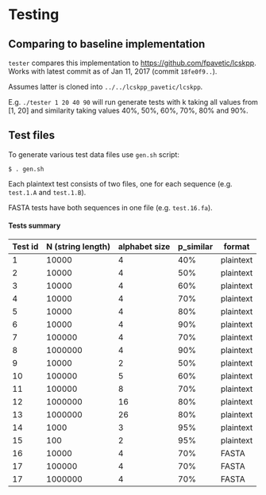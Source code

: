 # Testing

## Comparing to baseline implementation

`tester` compares this implementation to https://github.com/fpavetic/lcskpp. Works with latest commit as of Jan 11, 2017 (commit `18fe0f9..`).

Assumes latter is cloned into `../../lcskpp_pavetic/lcskpp`.

E.g. `./tester 1 20 40 90` will run generate tests with k taking all values from [1, 20] and
similarity taking values 40%, 50%, 60%, 70%, 80% and 90%.



## Test files
To generate various test data files use `gen.sh` script:
```
$ . gen.sh
```

Each plaintext test consists of two files, one for each sequence (e.g. `test.1.A` and `test.1.B`).

FASTA tests have both sequences in one file (e.g. `test.16.fa`).

#### Tests summary

Test id | N (string length) | alphabet size | p_similar | format |
------------ | ------------- | ----------- | ----------- | -----------
1 | 10000 | 4 | 40% | plaintext
2 | 10000 | 4 | 50% | plaintext
3 | 10000 | 4 | 60% | plaintext
4 | 10000 | 4 | 70% | plaintext
5 | 10000 | 4 | 80% | plaintext
6 | 10000 | 4 | 90% | plaintext
7 | 100000 | 4 | 70% | plaintext
8 | 1000000 | 4 | 90% | plaintext
9 | 10000 | 2 | 50% | plaintext
10 | 100000 | 5 | 60% | plaintext
11 | 100000 | 8 | 70% | plaintext
12 | 1000000 | 16 | 80% | plaintext
13 | 1000000 | 26 | 80% | plaintext
14 | 1000 | 3 | 95% | plaintext
15 | 100 | 2 | 95% | plaintext
16 | 10000 | 4 | 70% | FASTA
17 | 100000 | 4 | 70% | FASTA
17 | 1000000 | 4 | 70% | FASTA

